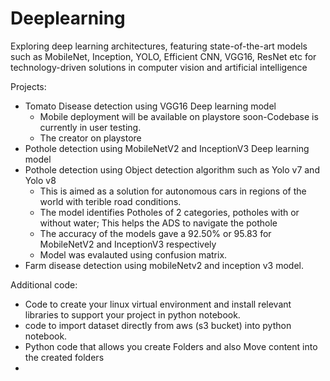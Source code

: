 # Deeplearning
Exploring deep learning architectures, featuring state-of-the-art models such as MobileNet, Inception, YOLO, Efficient CNN, VGG16, ResNet etc for technology-driven solutions in computer vision and artificial intelligence
  
Projects:  
* Tomato Disease detection using VGG16 Deep learning model  
    * Mobile deployment will be available on playstore soon-Codebase is currently in user testing. 
    * The creator on playstore
* Pothole detection using MobileNetV2 and InceptionV3 Deep learning model  
* Pothole detection using Object detection algorithm such as Yolo v7 and Yolo v8   
  * This is aimed as a solution for autonomous cars in regions of the world with terible road conditions.   
  * The model identifies Potholes of 2 categories, potholes with or without water; This helps the ADS to navigate the pothole
  * The accuracy of the models gave a 92.50% or 95.83 for MobileNetV2 and InceptionV3 respectively
  * Model was evalauted using confusion matrix.
* Farm disease detection using mobileNetv2 and inception v3 model. 

Additional code:  
- Code to create your linux virtual environment and install relevant libraries to support your project in python notebook.
- code to import dataset directly from aws (s3 bucket) into python notebook.
- Python code that allows you create Folders and also Move content into the created folders
- 